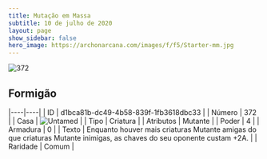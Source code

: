 ```yaml
---
title: Mutação em Massa
subtitle: 10 de julho de 2020
layout: page
show_sidebar: false
hero_image: https://archonarcana.com/images/f/f5/Starter-mm.jpg
---
```


![372](https://cdn.keyforgegame.com/media/card_front/pt/479_372_RFRFQ3J846JX_pt.png)

## Formigão

|----|----|
| ID | d1bca81b-dc49-4b58-839f-1fb3618dbc33 |
| Número | 372 |
| Casa | ![Untamed](https://archonarcana.com/images/thumb/b/bd/Untamed.png/22px-Untamed.png "Indomados") |
| Tipo | Criatura |
| Atributos | Mutante |
| Poder | 4 |
| Armadura | 0 |
| Texto | Enquanto houver mais criaturas Mutante amigas do que criaturas Mutante inimigas, as chaves do seu oponente custam +2A. |
| Raridade | Comum |
